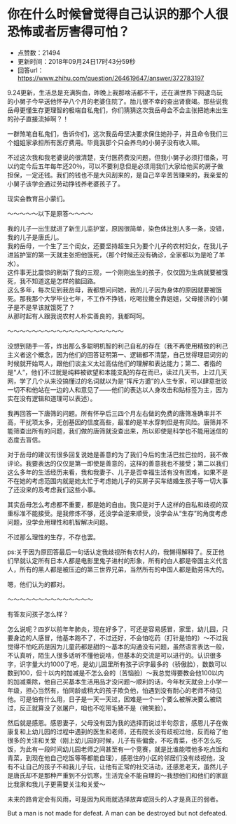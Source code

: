 # 你在什么时候曾觉得自己认识的那个人很恐怖或者厉害得可怕？
- 点赞数：21494
- 更新时间：2018年09月24日17时43分59秒
- 回答url：https://www.zhihu.com/question/264619647/answer/372783197
<body>
 <p data-pid="AudGjJj1">9.24更新，生活总是充满狗血，昨晚上我那啥活都不干，还在满世界下网逮鸟玩的小舅子今早送他怀孕八个月的老婆住院了。胎儿很不幸的查出肾衰竭。那些说我岳母更懂生存更理智的极端自私鬼们，你们猜猜这次我岳母会不会主张把她未出生的孙子直接流掉啊？！</p>
 <p data-pid="3a7qYs7z">一群煞笔自私鬼们，告诉你们，这次我岳母坚决要求保住她孙子，并且命令我们三个姐姐家承担所有医疗费用。毕竟我那个只会养鸟的小舅子没有收入嘛。</p>
 <p data-pid="_aYcJ4WT">不过这次我和我老婆说的很清楚，支付医药费没问题，但我小舅子必须打借条，可以约定今后五年每年还20％，可以不要利息但是必须用我们大家给他买的房子做担保，一定还钱。我们的钱也不是大风刮来的，是自己辛辛苦苦赚来的，我亲爱的小舅子该学会通过劳动挣钱养老婆孩子了。</p>
 <p data-pid="Ny5__C_K">现实会教育吕小蒙们。</p>
 <p data-pid="nhGjhZQ8">～～～～～以下是原答～～～～</p>
 <p data-pid="C7rEsHTg">我的儿子一出生就进了新生儿监护室，原因很简单，染色体比别人多一条，没错，我的儿子是唐氏儿。<br>
  我的岳母，一个生了三个闺女，还要坚持超生只为要个儿子的农村妇女，在我儿子进监护室的第一天就主张把他饿死，（那个时候还没有确诊，全家都以为是呛了羊水）。<br>
  这件事无比震惊的刷新了我的三观，一个刚刚出生的孩子，仅仅因为生病就要被饿死，我不知道这是怎样的脑回路。<br>
  这么多年，每次见到我岳母，我都想问问她，我的儿子因为身体的原因就要被饿死。那我那个大学毕业七年，不工作不挣钱，吃喝拉撒全靠姐姐，父母接济的小舅子是不是早该就饿死了？<br>
  从那时起有人跟我说农村人朴实善良的，我都呵呵。</p>
 <p data-pid="L_sNCcwW">～～～～～～～～～～～～～～～～～～～</p>
 <p data-pid="fwnlkQqK">没想到随手一答，炸出那么多聪明机智的利己自私的存在（我不再使用精致的利己主义者这个概念，因为他们的回答证明第一、逻辑都不清楚，自己觉得理屈词穷的时候就开始骂人，跟他们谈主义太过高估他们的理解和表达能力；第二、者指的是“人”，他们不过就是纯粹被欲望和本能支配的存在而已，读过几天书，上过几天网，学了几个从来没搞懂过的名词就以为是“挥斥方遒”的人生专家，可以肆意批驳一切不和他站在一边的人和意见了——他们的表达以人身攻击和贴标签为主，因为实在没有逻辑和道理可以表述）。</p>
 <p data-pid="y9bWUA3J">我再回答一下唐筛的问题。所有怀孕后三四个月左右做的免费的唐筛准确率并不高，干扰项太多，无创基因的信度高些，最准的是羊水穿刺但是有风险。唐筛并不能筛查出所有的问题，我们做的唐筛就没查出来，所以即使是科学也不能用迷信的态度去盲信。</p>
 <p data-pid="MpiGCLUB">对于岳母的建议有很多回复说她是善意的为了我们今后的生活巴拉巴拉的，我不做评论。我要表达的仅仅是第一即使是善意的，这样的善意我也不接受；第二以我们这么多年的生活经历来看，我和我妻子、儿子是否幸福生活有没有困难，如果不是不在她的考虑范围内就是她太忙于考虑她儿子的买房子买车结婚生孩子等一切大事了还没来的及考虑我们这些小事。</p>
 <p data-pid="i1VbAhUu">其实岳母怎么考虑都不重要，都是她的自由。我只是对于人这样的自私和歧视的双重标准不能接受。是我修炼不够，还没学会逆来顺受，没学会从“生存”的角度考虑问题，没学会用理性和机智解决问题。</p>
 <p data-pid="sgmVX0Ce">不过那么理性的生存，不存也罢。</p>
 <p data-pid="njuCXeBJ">ps:关于因为原回答最后一句话认定我歧视所有农村人的，我懒得解释了。反正他们早就认定所有日本人都是电影里鬼子进村的形象，所有的白人都是帝国主义代言人，所有的黑人都是被压迫的第三世界兄弟，当然所有的中国人都是勤劳伟大的。</p>
 <p data-pid="OELjd0mJ">嗯，他们认为的都对。</p>
 <p data-pid="dM-7fJXv">～～～～～～～～～～～～～～</p>
 <p data-pid="kO4IXSRh">有答友问孩子怎么样？</p>
 <p data-pid="r8ybdfln">怎么说呢？四岁以前年年肺炎，现在好多了，可还是容易感冒，家里，幼儿园，只要身边的人感冒，他基本跑不了，不过还好，不会怕吃药（打针是怕的）～不过我觉得不怕吃药是因为儿童药都是甜的～基本的沟通没有问题，虽然语言表达一般，不认真听，陌生人很多话听不懂他说啥，但基本的交流是可以进行的。认识很多字，识字量大约1000了吧，是幼儿园里所有孩子识字最多的（骄傲脸），数数可以数到100，但十以内的加减是不怎么会的（苦恼脸）～我总觉得要教会他100以内的加减乘除，他自己买基本生活用品才没问题～顺利的话，今年秋天就会上小学一年级，担心当然有，怕同龄或稍大的孩子欺负他，怕遇到没有耐心的老师不待见他。可是怕有什么用，日子是一天一天过，困难是一个一个要么被解决要么被绕过，反正就算没了张屠户，咱也不吃带毛猪不是（微笑脸）。</p>
 <p data-pid="pT8J969g">然后就是感恩。感恩妻子，父母没有因为我的选择而说过半句怨言，感恩儿子在做康复和上幼儿园的过程中遇到的医生和老师，还有院长没有歧视过他，反而给了他很多的关注和关爱（刚上幼儿园的时候，儿子有些偏食，不吃青菜，也不怎么吃饭，为此有一段时间幼儿园老师之间甚至有一个竞赛，就是比谁能喂他多吃点饭和青菜，到现在他自己吃饭等等都能自理），感恩住的小区的邻居们没有歧视他，没有不让自己的孩子不和我儿子玩，让他有正常的社交活动，还感恩老天，虽然儿子是唐氏却不是那种严重到不分饥寒，生活完全不能自理的～我想他们和他们的家庭比我家和我儿子更需要关注和关爱～</p>
 <p data-pid="7a2hUwqT">未来的路肯定会有风雨，可是因为风雨就选择放弃或回头的人才是真正的弱者。</p>
 <p data-pid="v5yvnxMw">But a man is not made for defeat. A man can be destroyed but not defeated.</p>
</body>